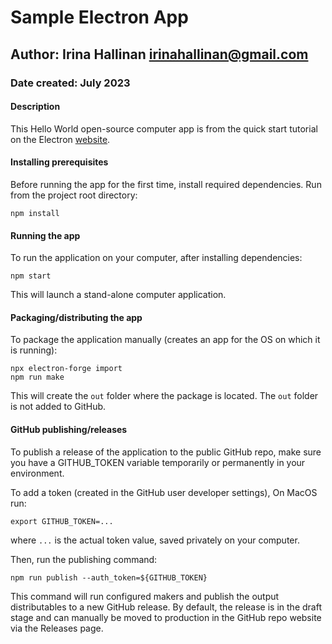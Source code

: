 # Sample Electron App

## Author: Irina Hallinan irinahallinan@gmail.com
### Date created: July 2023

#### Description 

This Hello World open-source computer app is from the quick start tutorial on the Electron [website](https://www.electronjs.org/docs/latest/tutorial/quick-start).


#### Installing prerequisites

Before running the app for the first time, install required dependencies. 
Run from the project root directory:
```angular2html
npm install
```

#### Running the app

To run the application on your computer, after installing dependencies:
```angular2html
npm start
```

This will launch a stand-alone computer application.

#### Packaging/distributing the app

To package the application manually (creates an app for the OS on which it is running):
```angular2html
npx electron-forge import
npm run make
```

This will create the `out` folder where the package is located.
The `out` folder is not added to GitHub.

#### GitHub publishing/releases

To publish a release of the application to the public GitHub repo, make sure you have a GITHUB_TOKEN variable temporarily or permanently in your environment. 

To add a token (created in the GitHub user developer settings), On MacOS run:
```angular2html
export GITHUB_TOKEN=...
```
where `...` is the actual token value, saved privately on your computer.

Then, run the publishing command:
```angular2html
npm run publish --auth_token=${GITHUB_TOKEN}
```
This command will run configured makers and publish the output distributables to a new GitHub release. By default, the release is in the draft stage and can manually be moved to production in the GitHub repo website via the Releases page.
